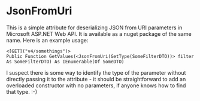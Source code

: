 JsonFromUri
====

This is a simple attribute for deserializing JSON from URI parameters in Microsoft ASP.NET Web API.  It is available as a nuget package of the same name.  Here is an example usage:

    <[GET]("v4/somethings")>
    Public Function GetValues(<JsonFromUri(GetType(SomeFilterDTO))> filter As SomeFilterDTO) As IEnumerable(Of SomeDTO)

I suspect there is some way to identify the type of the parameter without directly passing it to the attribute - it should be straightforward to add an overloaded constructor with no parameters, if anyone knows how to find that type.  :-)

